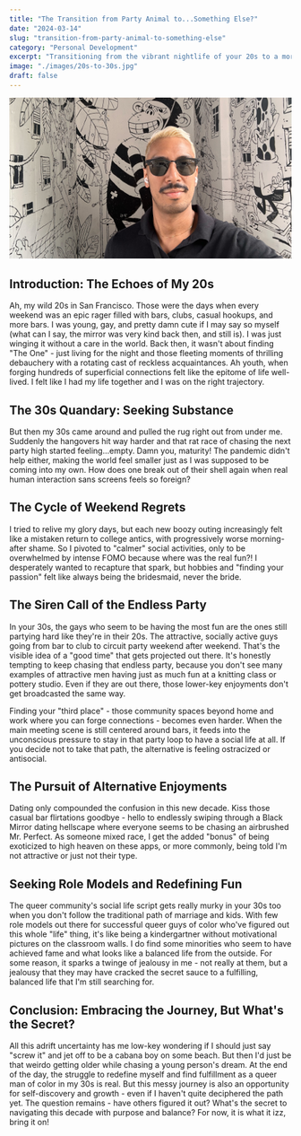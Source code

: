 ```yaml
---
title: "The Transition from Party Animal to...Something Else?"
date: "2024-03-14"
slug: "transition-from-party-animal-to-something-else"
category: "Personal Development"
excerpt: "Transitioning from the vibrant nightlife of your 20s to a more subdued social life in your 30s can be a perplexing journey."
image: "./images/20s-to-30s.jpg"
draft: false
---
```


![Transition from Party Animal to...Something Else](./images/20s-to-30s.jpg) 
<br />

<div class="prose prose-lg max-w-none">

## Introduction: The Echoes of My 20s

Ah, my wild 20s in San Francisco. Those were the days when every weekend was an epic rager filled with bars, clubs, casual hookups, and more bars. I was young, gay, and pretty damn cute if I may say so myself (what can I say, the mirror was very kind back then, and still is). I was just winging it without a care in the world. Back then, it wasn't about finding "The One" - just living for the night and those fleeting moments of thrilling debauchery with a rotating cast of reckless acquaintances. Ah youth, when forging hundreds of superficial connections felt like the epitome of life well-lived. I felt like I had my life together and I was on the right trajectory.

## The 30s Quandary: Seeking Substance

But then my 30s came around and pulled the rug right out from under me. Suddenly the hangovers hit way harder and that rat race of chasing the next party high started feeling...empty. Damn you, maturity! The pandemic didn't help either, making the world feel smaller just as I was supposed to be coming into my own. How does one break out of their shell again when real human interaction sans screens feels so foreign?

## The Cycle of Weekend Regrets

I tried to relive my glory days, but each new boozy outing increasingly felt like a mistaken return to college antics, with progressively worse morning-after shame. So I pivoted to "calmer" social activities, only to be overwhelmed by intense FOMO because where was the real fun?! I desperately wanted to recapture that spark, but hobbies and "finding your passion" felt like always being the bridesmaid, never the bride.

## The Siren Call of the Endless Party

In your 30s, the gays who seem to be having the most fun are the ones still partying hard like they're in their 20s. The attractive, socially active guys going from bar to club to circuit party weekend after weekend. That's the visible idea of a "good time" that gets projected out there. It's honestly tempting to keep chasing that endless party, because you don't see many examples of attractive men having just as much fun at a knitting class or pottery studio. Even if they are out there, those lower-key enjoyments don't get broadcasted the same way.

Finding your "third place" - those community spaces beyond home and work where you can forge connections - becomes even harder. When the main meeting scene is still centered around bars, it feeds into the unconscious pressure to stay in that party loop to have a social life at all. If you decide not to take that path, the alternative is feeling ostracized or antisocial.

## The Pursuit of Alternative Enjoyments

Dating only compounded the confusion in this new decade. Kiss those casual bar flirtations goodbye - hello to endlessly swiping through a Black Mirror dating hellscape where everyone seems to be chasing an airbrushed Mr. Perfect. As someone mixed race, I get the added "bonus" of being exoticized to high heaven on these apps, or more commonly, being told I'm not attractive or just not their type.

## Seeking Role Models and Redefining Fun

The queer community's social life script gets really murky in your 30s too when you don't follow the traditional path of marriage and kids. With few role models out there for successful queer guys of color who've figured out this whole "life" thing, it's like being a kindergartner without motivational pictures on the classroom walls. I do find some minorities who seem to have achieved fame and what looks like a balanced life from the outside. For some reason, it sparks a twinge of jealousy in me - not really at them, but a jealousy that they may have cracked the secret sauce to a fulfilling, balanced life that I'm still searching for.

## Conclusion: Embracing the Journey, But What's the Secret?

All this adrift uncertainty has me low-key wondering if I should just say "screw it" and jet off to be a cabana boy on some beach. But then I'd just be that weirdo getting older while chasing a young person's dream. At the end of the day, the struggle to redefine myself and find fulfillment as a queer man of color in my 30s is real. But this messy journey is also an opportunity for self-discovery and growth - even if I haven't quite deciphered the path yet. The question remains - have others figured it out? What's the secret to navigating this decade with purpose and balance? For now, it is what it izz, bring it on!

</div>